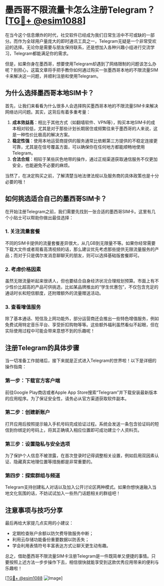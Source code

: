# 墨西哥不限流量卡怎么注册Telegram？[[TG💪+ @esim1088](https://t.me/s/esim1088)]

在当今这个信息爆炸的时代，社交软件已经成为我们日常生活中不可或缺的一部分。而作为全球用户量庞大的即时通讯工具之一，Telegram无疑是一个非常受欢迎的选择。无论你是需要与朋友保持联系，还是想加入各种兴趣小组进行交流学习，Telegram都能满足你的需求。

但是，如果你身在墨西哥，想要使用Telegram却遇到了网络限制的问题该怎么办呢？别担心，这篇文章将手把手教你如何通过购买一张墨西哥本地的不限流量SIM卡来解决这一问题，并顺利注册和使用Telegram。

## 为什么选择墨西哥本地SIM卡？

首先，让我们来看看为什么很多人会选择购买墨西哥本地的不限流量SIM卡来解决网络访问问题。其实，这背后有着多重考量：

1. **成本效益高**：相比于其他方式（如翻墙软件、VPN等），购买本地SIM卡的成本相对较低，尤其是对于那些计划长期居住或频繁往来于墨西哥的人来说，这是一种性价比极高的解决方案。
2. **稳定性强**：使用本地运营商提供的服务通常比依赖第三方提供的不稳定连接更可靠，尤其是在信号覆盖方面，可以确保你在任何地方都能顺畅地使用Telegram。
3. **合法合规**：相较于某些灰色地带的操作，通过正规渠道获取通信服务不仅更加安全，也能避免不必要的麻烦。

当然了，在决定购买之前，了解清楚当地法律法规以及服务商的具体政策也是十分必要的哦！

## 如何挑选适合自己的墨西哥SIM卡？

在开始注册Telegram之前，我们需要先找到一张合适的墨西哥SIM卡。这里有几个小贴士可以帮助你做出最佳选择：

### 1. 关注流量套餐
不同的SIM卡提供的流量套餐差异很大，从几GB到无限量不等。如果你经常需要下载大文件或者观看高清视频的话，那么建议优先考虑那些提供无限流量服务的产品；而对于只是偶尔发消息聊聊天的朋友，则可以选择基础版套餐即可。

### 2. 考虑价格因素
虽然无限流量听起来很诱人，但也要结合自身经济状况合理规划预算。市面上有不少性价比超高的产品可供挑选，比如某品牌推出的“学生优惠包”，不仅包含充足的通话时长和短信额度，还附赠额外的流量赠送活动。

### 3. 查看增值服务
除了基本通话、短信及上网功能外，部分运营商还会推出一些特色增值服务，例如免费试用特定音乐平台、享受折扣购物等等。这些额外福利虽然看似不起眼，但在实际使用过程中可能会带来意想不到的乐趣呢！

## 注册Telegram的具体步骤

当一切准备工作就绪后，接下来就是正式进入Telegram的世界啦！以下是详细的操作指南：

### 第一步：下载官方客户端
前往Google Play商店或者Apple App Store搜索“Telegram”并下载安装最新版本的应用程序。为了保证安全性，请务必从官方渠道获取软件副本。

### 第二步：创建新账户
打开应用后按照提示输入手机号码完成验证过程。系统会发送一条包含验证码的短信到你绑定的号码上，将其正确填入相应位置即可成功建立个人资料页。

### 第三步：设置隐私与安全选项
为了保护个人信息不被泄露，在首次登录时记得调整相关设置，例如启用双因素认证、隐藏真实地理位置等措施都是非常重要的。

### 第四步：探索群组与频道
Telegram支持创建私人对话以及加入公开讨论区两种模式。如果你想快速融入当地文化氛围的话，不妨试试加入一些热门话题相关的群组吧！

## 注意事项与技巧分享

最后再给大家提几点实用的小建议：

- 定期检查账户余额以防欠费导致服务中断；
- 利用云存储功能备份重要数据以防丢失；
- 学会利用表情符号丰富表达方式让聊天更生动有趣。

总之，借助墨西哥不限流量SIM卡注册Telegram是一件既简单又便捷的事情。只要按照上述方法一步步操作下去，相信很快就能享受到这款优秀应用带来的便利与乐趣啦！

[[TG💪+ @esim1088](https://t.me/s/esim1088) ![Image](https://i.postimg.cc/4NQfJmqS/Snipaste-2025-05-13-00-14-12.png)]